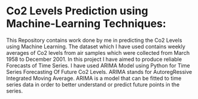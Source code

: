 # Co2 Levels Prediction using Machine-Learning Techniques:
This Repository contains work done by me in predicting the Co2 Levels using Machine Learning.
The dataset which I have used contains weekly averages of Co2 levels from air samples which were collected from March 1958 to December 2001.
In this project I have aimed to produce reliable Forecasts of Time Series.
I have used ARIMA Model using Python for Time Series Forecasting Of Future Co2 Levels.
ARIMA stands for  AutoregRessive Integrated Moving Average.
ARIMA is a model that can be fitted to time series data in order to better understand or predict future points in the series.




